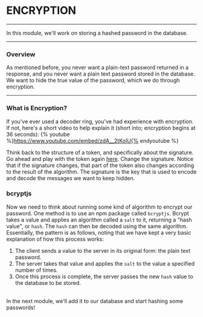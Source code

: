 # ENCRYPTION
---
In this module, we'll work on storing a hashed password in the database.

<hr />

### Overview
As mentioned before, you never want a plain-text password returned in a response, and you never want a plain text password stored in the database. We want to hide the true value of the password, which we do through encryption.

<hr> 

### What is Encryption?
If you've ever used a decoder ring, you've had experience with encryption. If not, here's a short video to help explain it (short into; encryption begins at 36 seconds):
{% youtube %}https://www.youtube.com/embed/zdA__2tKoIU{% endyoutube %} 
<br>

Think back to the structure of a token, and specifically about the signature. Go ahead and play with the token again [here](https://jwt.io/#debugger). Change the signature. Notice that if the signature changes, that part of the token also changes according to the result of the algorithm. The signature is the key that is used to encode and decode the messages we want to keep hidden.

### bcryptjs
Now we need to think about running some kind of algorithm to encrypt our password. One method is to use an npm package called `bcryptjs`. Bcrypt takes a value and applies an algorithm called a `salt` to it, returning a "hash value", or `hash`. The `hash` can then be decoded using the same algorithm. Essentially, the pattern is as follows, noting that we have kept a very basic explanation of how this process works: 

1. The client sends a value to the server in its original form: the plain text password.
2. The server takes that value and applies the `salt` to the value a specified number of times.
3. Once this process is complete, the server passes the new `hash` value to the database to be stored.
<br>
In the next module, we'll add it to our database and start hashing some passwords!